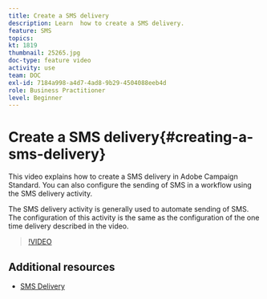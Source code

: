 ```yaml
---
title: Create a SMS delivery
description: Learn  how to create a SMS delivery.
feature: SMS
topics: 
kt: 1819
thumbnail: 25265.jpg
doc-type: feature video
activity: use
team: DOC
exl-id: 7184a998-a4d7-4ad8-9b29-4504088eeb4d
role: Business Practitioner
level: Beginner
---
```

# Create a SMS delivery{#creating-a-sms-delivery}

This video explains how to create a SMS delivery in Adobe Campaign Standard. You can also configure the sending of SMS in a workflow using the SMS delivery activity.

The SMS delivery activity is generally used to automate sending of SMS. The configuration of this activity is the same as the configuration of the one time delivery described in the video.

>[!VIDEO](https://video.tv.adobe.com/v/25265/?quality=12)

## Additional resources

* [SMS Delivery](https://docs.adobe.com/content/help/en/campaign-standard/using/managing-processes-and-data/channel-activities/sms-delivery.html#configuration)
